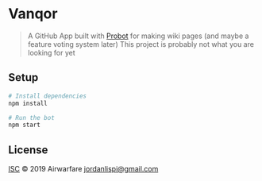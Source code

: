 # Vanqor

> A GitHub App built with [Probot](https://github.com/probot/probot) for making wiki pages (and maybe a feature voting system later)
> This project is probably not what you are looking for yet

## Setup

```sh
# Install dependencies
npm install

# Run the bot
npm start
```

## License

[ISC](LICENSE) © 2019 Airwarfare <jordanlispi@gmail.com>
